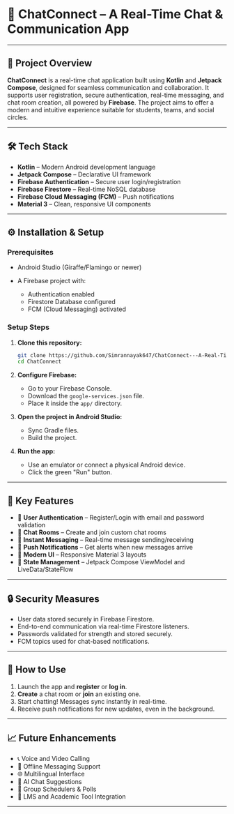# 💬 ChatConnect – A Real-Time Chat & Communication App

---

## 📌 Project Overview

**ChatConnect** is a real-time chat application built using **Kotlin** and **Jetpack Compose**, designed for seamless communication and collaboration. It supports user registration, secure authentication, real-time messaging, and chat room creation, all powered by **Firebase**. The project aims to offer a modern and intuitive experience suitable for students, teams, and social circles.

---

## 🛠 Tech Stack

* **Kotlin** – Modern Android development language
* **Jetpack Compose** – Declarative UI framework
* **Firebase Authentication** – Secure user login/registration
* **Firebase Firestore** – Real-time NoSQL database
* **Firebase Cloud Messaging (FCM)** – Push notifications
* **Material 3** – Clean, responsive UI components

---

## ⚙️ Installation & Setup

### Prerequisites

* Android Studio (Giraffe/Flamingo or newer)
* A Firebase project with:

  * Authentication enabled
  * Firestore Database configured
  * FCM (Cloud Messaging) activated

### Setup Steps

1. **Clone this repository:**

   ```bash
   git clone https://github.com/Simrannayak647/ChatConnect---A-Real-Time-Chat-and-Communication-App.git
   cd ChatConnect
   ```

2. **Configure Firebase:**

   * Go to your Firebase Console.
   * Download the `google-services.json` file.
   * Place it inside the `app/` directory.

3. **Open the project in Android Studio:**

   * Sync Gradle files.
   * Build the project.

4. **Run the app:**

   * Use an emulator or connect a physical Android device.
   * Click the green "Run" button.

---

## 🚀 Key Features

* 🔐 **User Authentication** – Register/Login with email and password validation
* 💬 **Chat Rooms** – Create and join custom chat rooms
* 📨 **Instant Messaging** – Real-time message sending/receiving
* 🔔 **Push Notifications** – Get alerts when new messages arrive
* 🎨 **Modern UI** – Responsive Material 3 layouts
* 🧠 **State Management** – Jetpack Compose ViewModel and LiveData/StateFlow

---

## 🔒 Security Measures

* User data stored securely in Firebase Firestore.
* End-to-end communication via real-time Firestore listeners.
* Passwords validated for strength and stored securely.
* FCM topics used for chat-based notifications.

---

## 📲 How to Use

1. Launch the app and **register** or **log in**.
2. **Create** a chat room or **join** an existing one.
3. Start chatting! Messages sync instantly in real-time.
4. Receive push notifications for new updates, even in the background.

---

## 📈 Future Enhancements

* 📞 Voice and Video Calling
* 📶 Offline Messaging Support
* 🌐 Multilingual Interface
* 🧠 AI Chat Suggestions
* 📆 Group Schedulers & Polls
* 🧩 LMS and Academic Tool Integration

---


